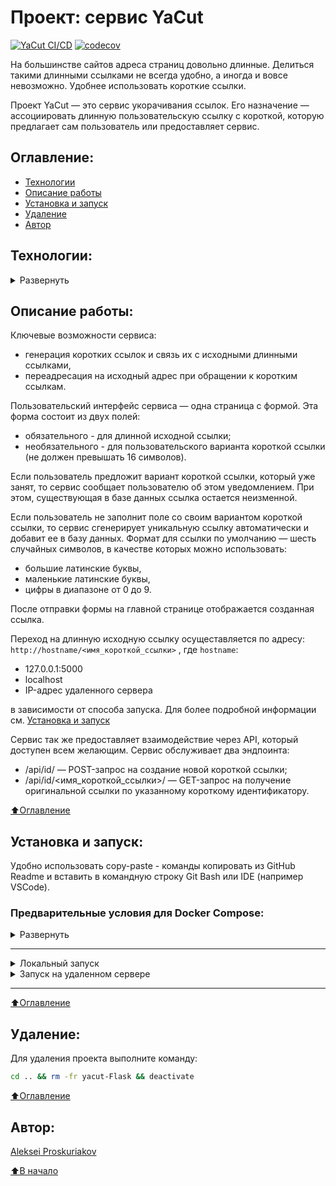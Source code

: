 # Проект: сервис YaCut
[![YaCut CI/CD](https://github.com/alexpro2022/yacut-Flask/actions/workflows/main.yml/badge.svg)](https://github.com/alexpro2022/yacut-Flask/actions/workflows/main.yml)
[![codecov](https://codecov.io/gh/alexpro2022/yacut-Flask/branch/master/graph/badge.svg?token=PDXTQWRDJ7)](https://codecov.io/gh/alexpro2022/yacut-Flask)

На большинстве сайтов адреса страниц довольно длинные. Делиться такими длинными ссылками не всегда удобно, а иногда и вовсе невозможно. Удобнее использовать короткие ссылки. 

Проект YaCut — это сервис укорачивания ссылок. Его назначение — ассоциировать длинную пользовательскую ссылку с короткой, которую предлагает сам пользователь или предоставляет сервис.



## Оглавление:
- [Технологии](#технологии)
- [Описание работы](#описание-работы)
- [Установка и запуск](#установка-и-запуск)
- [Удаление](#удаление)
- [Автор](#автор)



## Технологии:
<details><summary>Развернуть</summary>

 
**Языки программирования и модули:**

[![Python](https://img.shields.io/badge/python-3.7%20%7C%203.8%20%7C%203.9%20%7C%203.10%20%7C%203.11-blue?logo=python)](https://www.python.org/)
[![datetime](https://img.shields.io/badge/-datetime-464646?logo=Python)](https://docs.python.org/3/library/datetime.html)
[![http](https://img.shields.io/badge/-http-464646?logo=Python)](https://docs.python.org/3/library/http.html)
[![os](https://img.shields.io/badge/-os-464646?logo=python)](https://docs.python.org/3/library/os.html)
[![random](https://img.shields.io/badge/-random-464646?logo=Python)](https://docs.python.org/3/library/random.html)
[![re](https://img.shields.io/badge/-re-464646?logo=Python)](https://docs.python.org/3/library/re.html)
[![string](https://img.shields.io/badge/-string-464646?logo=python)](https://docs.python.org/3/library/string.html)
[![typing](https://img.shields.io/badge/-typing-464646?logo=Python)](https://docs.python.org/3/library/typing.html)

[![HTML](https://img.shields.io/badge/-HTML-464646?logo=HTML)](https://html.spec.whatwg.org/multipage/)


**Фреймворк, расширения и библиотеки:**

[![Flask](https://img.shields.io/badge/-Flask-464646?logo=flask)](https://palletsprojects.com/p/flask/)
[![Flask-Migrate](https://img.shields.io/badge/-Flask_Migrate-464646?logo=Flask)](https://flask-migrate.readthedocs.io/en/latest/index.html)
[![Flask-SQLAlchemy](https://img.shields.io/badge/-FlaskSQLAlchemy-464646?logo=flask)](https://flask-sqlalchemy.palletsprojects.com/en/latest/)
[![Flask-WTF](https://img.shields.io/badge/-FlaskWTF-464646?logo=Flask)](https://flask-wtf.readthedocs.io/en/latest/)
[![Jinja](https://img.shields.io/badge/-Jinja-464646?logo=Jinja)](https://palletsprojects.com/p/jinja/)
[![Werkzeug](https://img.shields.io/badge/-Werkzeug-464646?logo=Werkzeug)](https://palletsprojects.com/p/werkzeug/)
[![WTForms](https://img.shields.io/badge/-WTForms-464646?logo=wtforms)](https://wtforms.readthedocs.io/en/master/)


**Базы данных и инструменты работы с БД:**

[![SQLite3](https://img.shields.io/badge/-SQLite3-464646?logo=SQLite)](https://www.sqlite.com/version3.html)
[![PostgreSQL](https://img.shields.io/badge/-PostgreSQL-464646?logo=PostgreSQL)](https://www.postgresql.org/)
[![SQLAlchemy](https://img.shields.io/badge/-SQLAlchemy-464646?logo=sqlalchemy)](https://www.sqlalchemy.org/)
[![Alembic](https://img.shields.io/badge/-Alembic-464646?logo=alembic)](https://alembic.sqlalchemy.org/en/latest/)


**Тестирование:**

[![Pytest](https://img.shields.io/badge/-Pytest-464646?logo=Pytest)](https://docs.pytest.org/en/latest/)
[![Pytest-cov](https://img.shields.io/badge/-Pytest--cov-464646?logo=Pytest)](https://pytest-cov.readthedocs.io/en/latest/)
[![Coverage](https://img.shields.io/badge/-Coverage-464646?logo=Python)](https://coverage.readthedocs.io/en/latest/)


**CI/CD:**

[![GitHub_Actions](https://img.shields.io/badge/-GitHub_Actions-464646?logo=GitHub)](https://docs.github.com/en/actions)
[![docker_hub](https://img.shields.io/badge/-Docker_Hub-464646?logo=docker)](https://hub.docker.com/)
[![docker_compose](https://img.shields.io/badge/-Docker%20Compose-464646?logo=docker)](https://docs.docker.com/compose/)
[![Nginx](https://img.shields.io/badge/-NGINX-464646?logo=NGINX)](https://nginx.org/ru/)
[![Yandex.Cloud](https://img.shields.io/badge/-Yandex.Cloud-464646?logo=Yandex)](https://cloud.yandex.ru/)
[![Telegram](https://img.shields.io/badge/-Telegram-464646?logo=Telegram)](https://core.telegram.org/api)

[⬆️Оглавление](#оглавление)
</details>


## Описание работы:
Ключевые возможности сервиса:
  * генерация коротких ссылок и связь их с исходными длинными ссылками,
  * переадресация на исходный адрес при обращении к коротким ссылкам.

Пользовательский интерфейс сервиса — одна страница с формой. Эта форма состоит из двух полей:
  * обязательного - для длинной исходной ссылки;
  * необязательного - для пользовательского варианта короткой ссылки (не должен превышать 16 символов).

Если пользователь предложит вариант короткой ссылки, который уже занят, то сервис сообщает пользователю об этом уведомлением. При этом, существующая в базе данных ссылка остается неизменной.

Если пользователь не заполнит поле со своим вариантом короткой ссылки, то сервис сгенерирует уникальную ссылку автоматически и добавит ее в базу данных.
Формат для ссылки по умолчанию — шесть случайных символов, в качестве которых можно использовать:
  * большие латинские буквы,
  * маленькие латинские буквы,
  * цифры в диапазоне от 0 до 9.

После отправки формы на главной странице отображается созданная ссылка.

Переход на длинную исходную ссылку осущеставляется по адресу: `http://hostname/<имя_короткой_ссылки>` , где `hostname`: 
  * 127.0.0.1:5000 
  * localhost
  * IP-адрес удаленного сервера

в зависимости от способа запуска. Для более подробной информации см. [Установка и запуск](#установка-и-запуск)

Сервис так же предоставляет взаимодействие через API, который доступен всем желающим. Сервис обслуживает два эндпоинта:
  * /api/id/ — POST-запрос на создание новой короткой ссылки;
  * /api/id/<имя_короткой_ссылки>/ — GET-запрос на получение оригинальной ссылки по указанному короткому идентификатору.

[⬆️Оглавление](#оглавление)



## Установка и запуск:

Удобно использовать copy-paste - команды копировать из GitHub Readme и вставить в командную строку Git Bash или IDE (например VSCode).

### Предварительные условия для Docker Compose:
<details><summary>Развернуть</summary>

Предполагается, что пользователь:
 - создал аккаунт [DockerHub](https://hub.docker.com/), если запуск будет производиться на удаленном сервере.
 - установил [Docker](https://docs.docker.com/engine/install/) и [Docker Compose](https://docs.docker.com/compose/install/) на локальной машине или на удаленном сервере, где проект будет запускаться в контейнерах. Проверить наличие можно выполнив команды:
    ```bash
    docker --version && docker-compose --version
    ```
</details>
<hr>
<details>
<summary>Локальный запуск</summary> 

1. Клонируйте репозиторий с GitHub и введите данные для переменных окружения (значения даны для примера, но их можно оставить):
```bash
git clone https://github.com/alexpro2022/yacut-Flask.git && \
cd yacut-Flask && \
cp env_example .env && \
nano .env
```
<details>
<summary>сервер Flask/SQLite3</summary>

2. Создайте и активируйте виртуальное окружение:
   * Если у вас Linux/macOS
   ```bash
    python -m venv venv && source venv/bin/activate
   ```
   
   * Если у вас Windows
   ```bash
    python -m venv venv && source venv/Scripts/activate
   ```

3. Установите в виртуальное окружение все необходимые зависимости из файла **requirements.txt**:
```bash
python -m pip install --upgrade pip && pip install -r requirements.txt
```

4. Создайте БД по сценарию **migrations/** и запустите приложение:
```bash
flask db upgrade && flask run
```
Сервер Flask запустит приложение по адресу http://127.0.0.1:5000.

5. Остановить приложение можно комбинацией клавиш Ctl-C.
<hr></details>
<details>
<summary>Docker Compose/PostgreSQL</summary>

2. Из корневой директории проекта выполните команду:
```bash
docker compose -f infra/local/docker-compose.yml up -d --build
```
Проект будет развернут в трех docker-контейнерах (db, web, nginx) по адресу http://localhost.

3. Остановить docker и удалить контейнеры можно командой из корневой директории проекта:
```bash
docker compose -f infra/local/docker-compose.yml down
```
Если также необходимо удалить тома базы данных и статики:
```bash
docker compose -f infra/local/docker-compose.yml down -v
```
</details>
<hr></details>

<details>
<summary>Запуск на удаленном сервере</summary>

1. Сделайте [форк](https://docs.github.com/en/get-started/quickstart/fork-a-repo) в свой репозиторий.

2. Создайте `Actions.Secrets` согласно списку ниже (значения указаны для примера) + переменные окружения из env_example файла:
```py
PROJECT_NAME=yacut
SECRET_KEY

POSTGRES_PASSWORD 
DATABASE_URL=postgresql://postgres:postgres@db:5432/postgres

CODECOV_TOKEN 

DOCKERHUB_USERNAME 
DOCKERHUB_PASSWORD 

# Данные удаленного сервера и ssh-подключения:
HOST 
USERNAME 
SSH_KEY     
PASSPHRASE 

# Учетные данные Телеграм-бота для получения сообщения о успешном завершении workflow
TELEGRAM_USER_ID 
TELEGRAM_BOT_TOKEN 
```

3. Запустите вручную `workflow`, чтобы автоматически развернуть проект в трех docker-контейнерах (db, web, nginx) на удаленном сервере.
</details>
<hr>

[⬆️Оглавление](#оглавление)



## Удаление:
Для удаления проекта выполните команду:
```bash
cd .. && rm -fr yacut-Flask && deactivate
```

[⬆️Оглавление](#оглавление)



## Автор:
[Aleksei Proskuriakov](https://github.com/alexpro2022)

[⬆️В начало](#Проект-сервис-YaCut)
